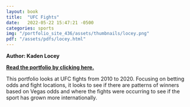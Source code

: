 ```yaml
---
layout: book
title:  "UFC Fights"
date:   2022-05-22 15:47:21 -0500
categories: sports
img: "/portfolio_site_436/assets/thumbnails/locey.png"
pdf: "/assets/pdfs/locey.html"
---
```


<b>Author: Kaden Locey</b>

<b><a href="{{ page.pdf | relative_url }}">Read the portfolio by clicking here.</a></b>

This portfolio looks at UFC fights from 2010 to 2020. Focusing on betting  odds
and fight locations, it looks to see if there are patterns of winners based on
Vegas odds  and where the fights were occurring to see if the sport has grown
more internationally.  

[jekyll-docs]: https://jekyllrb.com/docs/home
[jekyll-gh]:   https://github.com/jekyll/jekyll
[jekyll-talk]: https://talk.jekyllrb.com/
